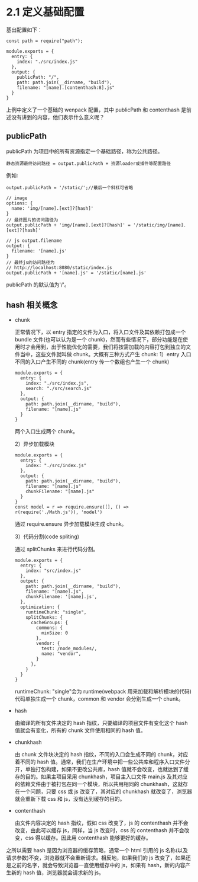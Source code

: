 # 2.1 定义基础配置

基出配置如下：

```text
const path = require("path");

module.exports = {
  entry: {
    index: "./src/index.js"
  },
  output: {
    publicPath: "/",
    path: path.join(__dirname, "build"),
    filename: "[name].[contenthash:8].js"
  }
}
```

上例中定义了一个基础的 wenpack 配置，其中 publicPath 和 contenthash 是前述没有讲到的内容，他们表示什么意义呢？

## publicPath

publicPath 为项目中的所有资源指定一个基础路径，称为公共路径。

```text
静态资源最终访问路径 = output.publicPath + 资源loader或插件等配置路径
```

例如:

```text
output.publicPath = '/static/';//最后一个斜杠可省略

// image
options: {
  name: 'img/[name].[ext]?[hash]'
}
// 最终图片的访问路径为
output.publicPath + 'img/[name].[ext]?[hash]' = '/static/img/[name].[ext]?[hash]'

// js output.filename
output: {
  filename: '[name].js'
}
// 最终js的访问路径为
// http://localhost:8080/static/index.js
output.publicPath + '[name].js' = '/static/[name].js'
```

publicPath 的默认值为'/'。

## hash 相关概念

* chunk

  正常情况下，以 entry 指定的文件为入口，将入口文件及其依赖打包成一个 bundle 文件\(也可以认为是一个 chunk\)，然而有些情况下，部分功能是在使用时才会用到，出于性能优化的需要，我们将按需加载的内容打包到独立的文件当中，这些文件就叫做 chunk。大概有三种方式产生 chunk: 1）entry 入口 不同的入口产生不同的 chunk\(entry 传一个数组也产生一个 chunk\)

  ```text
  module.exports = {
    entry: {
      index: "./src/index.js",
      search: "./src/search.js"
    },
    output: {
      path: path.join(__dirname, "build"),
      filename: "[name].js"
    }
  }
  ```

  两个入口生成两个 chunk。

  2）异步加载模块

  ```text
  module.exports = {
    entry: {
      index: "./src/index.js"
    },
    output: {
      path: path.join(__dirname, "build"),
      filename: "[name].js"
      chunkFilename: "[name].js"
    }
  }
  const model = r => require.ensure([], () => r(require('./Math.js')), 'model')
  ```

  通过 require.ensure 异步加载模块生成 chunk。

  3）代码分割\(code spliting\)

  通过 splitChunks 来进行代码分割。

  ```text
  module.exports = {
    entry: {
      index: "src/index.js"
    },
    output: {
      path: path.join(__dirname, "build"),
      filename: "[name].js",
      chunkFilename: '[name].js',
    },
    optimization: {
      runtimeChunk: "single",
      splitChunks: {
        cacheGroups: {
          commons: {
            minSize: 0
          },
          vendor: {
            test: /node_modules/,
            name: "vendor",
          }
        },
      }
    }
  }
  ```

  runtimeChunk: "single"会为 runtime\(webpack 用来加载和解析模块的代码\)代码单独生成一个 chunk，common 和 vendor 会分别生成一个 chunk。

* hash

  由编译的所有文件决定的 hash 指纹，只要编译的项目文件有变化这个 hash 值就会有变化，所有的 chunk 文件使用相同的 hash 值。

* chunkhash

  由 chunk 文件块决定的 hash 指纹，不同的入口会生成不同的 chunk，对应着不同的 hash 值。通常，我们在生产环境中把一些公共库和程序入口文件分开，单独打包构建，如果不更改公共库，hash 值就不会改变，也就达到了缓存的目的。如果主项目采用 chunkhash，项目主入口文件 main.js 及其对应的依赖文件由于被打包在同一个模块，所以共用相同的 chunkhash，这就存在一个问题，只要 css 或 js 改变了，其对应的 chunkhash 就改变了，浏览器就会重新下载 css 和 js，没有达到缓存的目的。

* contenthash

  由文件内容决定的 hash 指纹，假如 css 改变了，js 的 contenthash 并不会改变，由此可以缓存 js，同样，当 js 改变时，css 的 contenthash 并不会改变，css 得以缓存。因此用 contenthash 能够更好的缓存。

之所以需要 hash 是因为浏览器的缓存策略，通常一个 html 引用的 js 名称\(以及请求参数\)不变，浏览器就不会重新请求。相反地，如果我们的 js 改变了，如果还是之前的名字，就会导致浏览器一直使用缓存中的 js，如果有 hash，新的内容产生新的 hash 值，浏览器就会请求新的 js。

